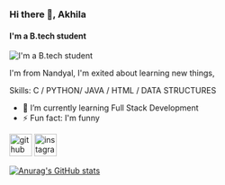 ### Hi there 👋, Akhila
#### I'm a B.tech student
![I'm a B.tech student](https://www.funimada.com/assets/images/cards/big/hello-12.gif)


I'm from Nandyal, I'm exited about learning new things,


Skills: C / PYTHON/ JAVA / HTML / DATA STRUCTURES

- 🌱 I’m currently learning Full Stack Development 
- ⚡ Fun fact: I'm funny 


[<img src='https://cdn.jsdelivr.net/npm/simple-icons@3.0.1/icons/github.svg' alt='github' height='40'>](https://github.com/akhilleshwari01)  [<img src='https://cdn.jsdelivr.net/npm/simple-icons@3.0.1/icons/instagram.svg' alt='instagram' height='40'>](https://www.instagram.com/akhilaakhi_08/)  

 [![Anurag's GitHub stats](https://github-readme-stats.vercel.app/api?username=akhilleshwari01)](https://github.com/anuraghazra/github-readme-stats)

 

